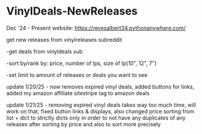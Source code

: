 # VinylDeals-NewReleases
Dec '24 - Present
website: https://reyesalbert34.pythonanywhere.com/

get new releases from vinylreleases subreddit

-get deals from vinyldeals sub

-sort by/rank by:
price, number of lps, size of lp(10", 12", 7")

-set limit to amount of releases or deals you want to see

update 1/20/25 - now removes expired vinyl deals, added buttons for links, added my amazon affiliate sitestripe tag to amazon deals

update 1/21/25 - removing expired vinyl deals takes way too much time, will work on that, fixed button links & displays, also changed price sorting from list + dict to strictly dicts only in order to not have any duplicates of any releases after sorting by price and also to sort more precisely
